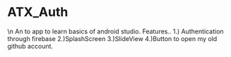 # ATX_Auth
\n An to app to learn basics of android studio.
Features..
  1.) Authentication through firebase
  2.)SplashScreen
  3.)SlideView
  4.)Button to open my old github account.
